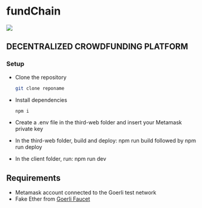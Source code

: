 # fundChain

<img src="https://capsule-render.vercel.app/api?text=HeyEveryone🕹️&animation=fadeIn&type=waving&color=gradient&height=100" />

## DECENTRALIZED CROWDFUNDING PLATFORM
### Setup
- Clone the repository

  ```bash
  git clone reponame
  ```
- Install dependencies
  
  ```bash
  npm i
  ```
- Create a .env file in the third-web folder and insert your Metamask private key
- In the third-web folder, build and deploy: npm run build followed by npm run deploy
- In the client folder, run: npm run dev

## Requirements
- Metamask account connected to the Goerli test network
- Fake Ether from [Goerli Faucet](https://goerlifaucet.com/)
